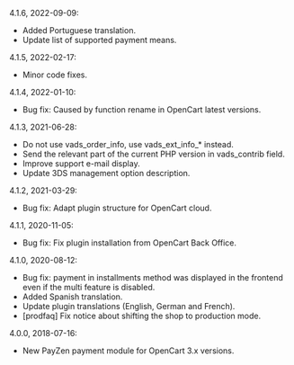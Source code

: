 4.1.6, 2022-09-09:
- Added Portuguese translation.
- Update list of supported payment means.

4.1.5, 2022-02-17:
- Minor code fixes.

4.1.4, 2022-01-10:
- Bug fix: Caused by function rename in OpenCart latest versions.

4.1.3, 2021-06-28:
- Do not use vads\_order\_info, use vads\_ext\_info\_* instead.
- Send the relevant part of the current PHP version in vads\_contrib field.
- Improve support e-mail display.
- Update 3DS management option description.

4.1.2, 2021-03-29:
- Bug fix: Adapt plugin structure for OpenCart cloud.

4.1.1, 2020-11-05:
- Bug fix: Fix plugin installation from OpenCart Back Office.

4.1.0, 2020-08-12:
- Bug fix: payment in installments method was displayed in the frontend even if the multi feature is disabled.
- Added Spanish translation.
- Update plugin translations (English, German and French).
- [prodfaq] Fix notice about shifting the shop to production mode.

4.0.0, 2018-07-16:
- New PayZen payment module for OpenCart 3.x versions.